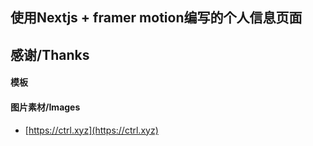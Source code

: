 ## 使用Nextjs + framer motion编写的个人信息页面

## 感谢/Thanks

#### 模板

####  图片素材/Images
- [https://ctrl.xyz](https://ctrl.xyz)